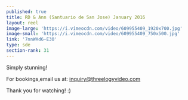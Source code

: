 ```yaml
---
published: true
title: RD & Ann (Santuario de San Jose) January 2016
layout: reel
image-large: 'https://i.vimeocdn.com/video/609955409_1920x700.jpg'
image-small: 'https://i.vimeocdn.com/video/609955409_750x500.jpg'
link: '7nnWXd6-E30'
type: sde
section-rank: 31
---
```

Simply stunning!

For bookings,email us at: inquiry@threelogyvideo.com

Thank you for watching! :)
